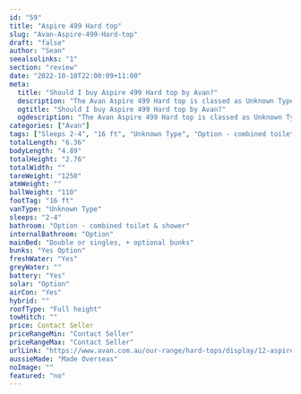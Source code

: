 ```yaml
---
id: "59"
title: "Aspire 499 Hard top"
slug: "Avan-Aspire-499-Hard-top"
draft: "false"
author: "Sean"
seealsolinks: "1"
section: "review"
date: "2022-10-10T22:00:09+11:00"
meta:
  title: "Should I buy Aspire 499 Hard top by Avan?"
  description: "The Avan Aspire 499 Hard top is classed as Unknown Type, and sleeps 2-4 people. It is Made Overseas and comes in at 16 ft. It generally has Option - combined toilet & shower."
  ogtitle: "Should I buy Aspire 499 Hard top by Avan?"
  ogdescription: "The Avan Aspire 499 Hard top is classed as Unknown Type, and sleeps 2-4 people. It is Made Overseas and comes in at 16 ft. It generally has Option - combined toilet & shower."
categories: ["Avan"]
tags: ["Sleeps 2-4", "16 ft", "Unknown Type", "Option - combined toilet & shower", "Full height", "Price Unknown", "Made Overseas"]
totalLength: "6.36"
bodyLength: "4.89"
totalHeight: "2.76"
totalWidth: ""
tareWeight: "1250"
atmWeight: ""
ballWeight: "110"
footTag: "16 ft"
vanType: "Unknown Type"
sleeps: "2-4"
bathroom: "Option - combined toilet & shower"
internalBathroom: "Option"
mainBed: "Double or singles, + optional bunks"
bunks: "Yes Option"
freshWater: "Yes"
greyWater: ""
battery: "Yes"
solar: "Option"
airCon: "Yes"
hybrid: ""
roofType: "Full height"
towHitch: ""
price: Contact Seller
priceRangeMin: "Contact Seller"
priceRangeMax: "Contact Seller"
urlLink: "https://www.avan.com.au/our-range/hard-tops/display/12-aspire-400-series-hardtop"
aussieMade: "Made Overseas"
noImage: ""
featured: "no"
---
```

